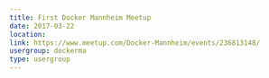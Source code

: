 ```yaml
---
title: First Docker Mannheim Meetup
date: 2017-03-22
location: 
link: https://www.meetup.com/Docker-Mannheim/events/236813148/
usergroup: dockerma
type: usergroup
---
```

